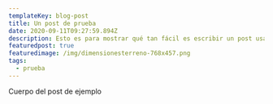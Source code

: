```yaml
---
templateKey: blog-post
title: Un post de prueba
date: 2020-09-11T09:27:59.894Z
description: Esto es para mostrar qué tan fácil es escribir un post usando netlify cms
featuredpost: true
featuredimage: /img/dimensionesterreno-768x457.png
tags:
  - prueba
---
```

Cuerpo del post de ejemplo